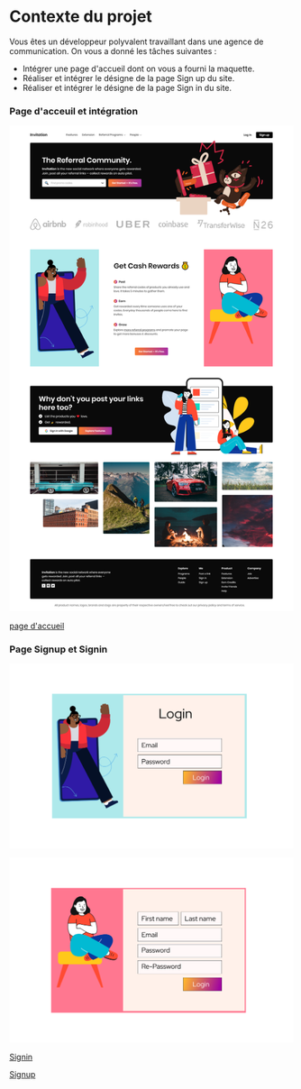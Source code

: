 # Contexte du projet

Vous êtes un développeur polyvalent travaillant dans une agence de communication. On vous a donné les tâches suivantes :

- Intégrer une page d'accueil dont on vous a fourni la maquette.
- Réaliser et intégrer le désigne de la page Sign up du site.
- Réaliser et intégrer le désigne de la page Sign in du site.

### Page d'acceuil et intégration

![maquette index](index/index.png)

[page d'accueil](https://achaayb.github.io/YOUCODE/1/Designing_an_invitation_landing,_sign_up_and_sign_in_page/index/)

### Page Signup et Signin

![maquette Signin](login-register/login.png)

![maquette Signup](login-register/register.png)

[Signin](https://achaayb.github.io/YOUCODE/1/Designing_an_invitation_landing,_sign_up_and_sign_in_page/login-register/login.html)

[Signup](https://achaayb.github.io/YOUCODE/1/Designing_an_invitation_landing,_sign_up_and_sign_in_page/login-register/register.html)
